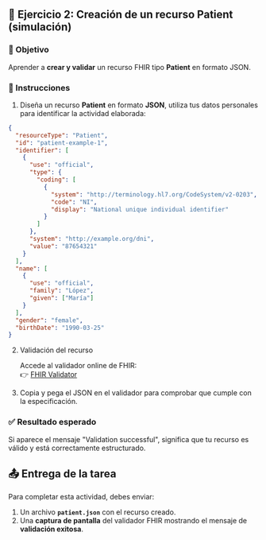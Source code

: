 ## 🧩 Ejercicio 2: Creación de un recurso Patient (simulación)

### 🎯 Objetivo
Aprender a **crear y validar** un recurso FHIR tipo **Patient** en formato JSON.

### 📌 Instrucciones

1. Diseña un recurso **Patient** en formato **JSON**, utiliza tus datos personales para identificar la actividad elaborada:

```json
{
  "resourceType": "Patient",
  "id": "patient-example-1",
  "identifier": [
    {
      "use": "official",
      "type": {
        "coding": [
          {
            "system": "http://terminology.hl7.org/CodeSystem/v2-0203",
            "code": "NI",
            "display": "National unique individual identifier"
          }
        ]
      },
      "system": "http://example.org/dni",
      "value": "87654321"
    }
  ],
  "name": [
    {
      "use": "official",
      "family": "López",
      "given": ["María"]
    }
  ],
  "gender": "female",
  "birthDate": "1990-03-25"
}
```

2.  Validación del recurso

    Accede al validador online de FHIR:  
👉 [FHIR Validator](https://validator.fhir.org/)

3. Copia y pega el JSON en el validador para comprobar que cumple con la especificación.

### ✅ Resultado esperado

Si aparece el mensaje "Validation successful", significa que tu recurso es válido y está correctamente estructurado.

## 📤 Entrega de la tarea

Para completar esta actividad, debes enviar:

1. Un archivo **`patient.json`** con el recurso creado.  
2. Una **captura de pantalla** del validador FHIR mostrando el mensaje de **validación exitosa**.
